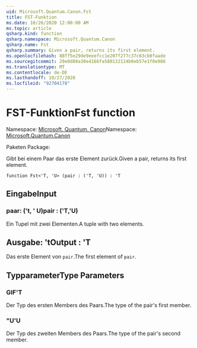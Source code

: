 ```yaml
---
uid: Microsoft.Quantum.Canon.Fst
title: FST-Funktion
ms.date: 10/26/2020 12:00:00 AM
ms.topic: article
qsharp.kind: function
qsharp.namespace: Microsoft.Quantum.Canon
qsharp.name: Fst
qsharp.summary: Given a pair, returns its first element.
ms.openlocfilehash: 88ff5e29de9eeefcc1e207f277c37c63cb0faade
ms.sourcegitcommit: 29e0d88a30e4166fa580132124b0eb57e1f0e986
ms.translationtype: MT
ms.contentlocale: de-DE
ms.lasthandoff: 10/27/2020
ms.locfileid: "92704178"
---
```

# <a name="fst-function"></a><span data-ttu-id="fa753-102">FST-Funktion</span><span class="sxs-lookup"><span data-stu-id="fa753-102">Fst function</span></span>

<span data-ttu-id="fa753-103">Namespace: [Microsoft. Quantum. Canon](xref:Microsoft.Quantum.Canon)</span><span class="sxs-lookup"><span data-stu-id="fa753-103">Namespace: [Microsoft.Quantum.Canon](xref:Microsoft.Quantum.Canon)</span></span>

<span data-ttu-id="fa753-104">Paketen [](https://nuget.org/packages/)</span><span class="sxs-lookup"><span data-stu-id="fa753-104">Package: [](https://nuget.org/packages/)</span></span>


<span data-ttu-id="fa753-105">Gibt bei einem Paar das erste Element zurück.</span><span class="sxs-lookup"><span data-stu-id="fa753-105">Given a pair, returns its first element.</span></span>

```qsharp
function Fst<'T, 'U> (pair : ('T, 'U)) : 'T
```


## <a name="input"></a><span data-ttu-id="fa753-106">Eingabe</span><span class="sxs-lookup"><span data-stu-id="fa753-106">Input</span></span>

### <a name="pair--tu"></a><span data-ttu-id="fa753-107">paar: ('t, ' U)</span><span class="sxs-lookup"><span data-stu-id="fa753-107">pair : ('T,'U)</span></span>

<span data-ttu-id="fa753-108">Ein Tupel mit zwei Elementen.</span><span class="sxs-lookup"><span data-stu-id="fa753-108">A tuple with two elements.</span></span>



## <a name="output--t"></a><span data-ttu-id="fa753-109">Ausgabe: 't</span><span class="sxs-lookup"><span data-stu-id="fa753-109">Output : 'T</span></span>

<span data-ttu-id="fa753-110">Das erste Element von `pair`.</span><span class="sxs-lookup"><span data-stu-id="fa753-110">The first element of `pair`.</span></span>

## <a name="type-parameters"></a><span data-ttu-id="fa753-111">Typparameter</span><span class="sxs-lookup"><span data-stu-id="fa753-111">Type Parameters</span></span>

### <a name="t"></a><span data-ttu-id="fa753-112">GIF</span><span class="sxs-lookup"><span data-stu-id="fa753-112">'T</span></span>

<span data-ttu-id="fa753-113">Der Typ des ersten Members des Paars.</span><span class="sxs-lookup"><span data-stu-id="fa753-113">The type of the pair's first member.</span></span>
### <a name="u"></a><span data-ttu-id="fa753-114">"U</span><span class="sxs-lookup"><span data-stu-id="fa753-114">'U</span></span>

<span data-ttu-id="fa753-115">Der Typ des zweiten Members des Paars.</span><span class="sxs-lookup"><span data-stu-id="fa753-115">The type of the pair's second member.</span></span>
